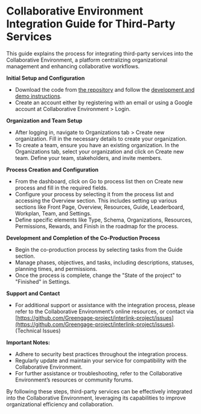 # Collaborative Environment Integration Guide for Third-Party Services

This guide explains the process for integrating third-party services into the Collaborative Environment, a platform centralizing organizational management and enhancing collaborative workflows.

**Initial Setup and Configuration**

- Download the code from [the repository](https://github.com/Greengage-project/interlink-project) and follow the [development and demo instructions](https://interlink-project.github.io/interlink-project/environments/overview.html#development-and-demo).
- Create an account either by registering with an email or using a Google account at Collaborative Environment > Login.

**Organization and Team Setup**

- After logging in, navigate to Organizations tab > Create new organization. Fill in the necessary details to create your organization.
- To create a team, ensure you have an existing organization. In the Organizations tab, select your organization and click on Create new team. Define your team, stakeholders, and invite members.

**Process Creation and Configuration**

- From the dashboard, click on Go to process list then on Create new process and fill in the required fields.
- Configure your process by selecting it from the process list and accessing the Overview section. This includes setting up various sections like Front Page, Overview, Resources, Guide, Leaderboard, Workplan, Team, and Settings.
- Define specific elements like Type, Schema, Organizations, Resources, Permissions, Rewards, and Finish in the roadmap for the process.

**Development and Completion of the Co-Production Process**

- Begin the co-production process by selecting tasks from the Guide section.
- Manage phases, objectives, and tasks, including descriptions, statuses, planning times, and permissions.
- Once the process is complete, change the "State of the project" to "Finished" in Settings.

**Support and Contact**

- For additional support or assistance with the integration process, please refer to the Collaborative Environment’s online resources, or contact via [https://github.com/Greengage-project/interlink-project/issues](https://github.com/Greengage-project/interlink-project/issues). (Technical Issues)

**Important Notes:**

- Adhere to security best practices throughout the integration process.
- Regularly update and maintain your service for compatibility with the Collaborative Environment.
- For further assistance or troubleshooting, refer to the Collaborative Environment’s resources or community forums.

By following these steps, third-party services can be effectively integrated into the Collaborative Environment, leveraging its capabilities to improve organizational efficiency and collaboration.
